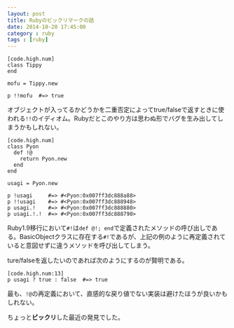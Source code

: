 ```yaml
---
layout: post
title: Rubyのビックリマークの話
date: 2014-10-20 17:45:00
category : ruby
tags : [ruby]
---
```


    [code.high.num]
    class Tippy
    end
    
    mofu = Tippy.new
    
    p !!mofu  #=> true

オブジェクトが入ってるかどうかを二重否定によってtrue/falseで返すときに使われる`!!`のイディオム。Rubyだとこのやり方は思わぬ形でバグを生み出してしまうかもしれない。

    [code.high.num]
    class Pyon
      def !@
        return Pyon.new
      end
    end
    
    usagi = Pyon.new
    
    p !usagi     #=> #<Pyon:0x007ff3dc888a88>
    p !!usagi    #=> #<Pyon:0x007ff3dc888948>
    p usagi.!    #=> #<Pyon:0x007ff3dc888880>
    p usagi.!.!  #=> #<Pyon:0x007ff3dc888790>

Ruby1.9移行において`#!`は`def @!; end`で定義されたメソッドの呼び出しである。BasicObjectクラスに存在する`#!`であるが、上記の例のように再定義されていると意図せずに違うメソッドを呼び出してしまう。

ture/falseを返したいのであれば次のようにするのが賢明である。

    [code.high.num:13]    
    p usagi ? true : false  #=> true

最も、`!@`の再定義において、直感的な戻り値でない実装は避けたほうが良いかもしれない。

ちょっと**ビックリ**した最近の発見でした。